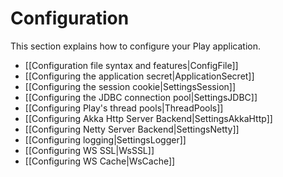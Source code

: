 <!--- Copyright (C) Lightbend Inc. <https://www.lightbend.com> -->

# Configuration

This section explains how to configure your Play application.

- [[Configuration file syntax and features|ConfigFile]]
- [[Configuring the application secret|ApplicationSecret]]
- [[Configuring the session cookie|SettingsSession]] 
- [[Configuring the JDBC connection pool|SettingsJDBC]]
- [[Configuring Play's thread pools|ThreadPools]]
- [[Configuring Akka Http Server Backend|SettingsAkkaHttp]]
- [[Configuring Netty Server Backend|SettingsNetty]]
- [[Configuring logging|SettingsLogger]]
- [[Configuring WS SSL|WsSSL]]
- [[Configuring WS Cache|WsCache]]

